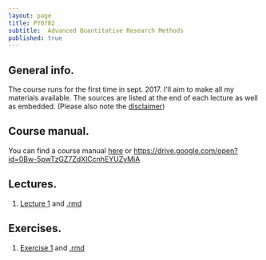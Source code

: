 ```yaml
---
layout: page
title: PY0782
subtitle:  Advanced Quantitative Research Methods 
published: true
---
```


## General info. 

The course runs for the first time in sept. 2017. I'll aim to make all my materials available. The sources are listed at the end of each lecture as well as embedded. (Please also note the [disclaimer](https://sites.google.com/site/thomasvpollet/disclaimer))

## Course manual.

You can find a course manual [here](/PY_0782/outline_statistics_mres.course-11-9web.md) or https://drive.google.com/open?id=0Bw-5pwTzGZ7ZdXlCcnhEYUZyMjA

## Lectures.

1. [Lecture 1](PY_0782/Lecture1.html) and [.rmd](https://drive.google.com/open?id=0Bw-5pwTzGZ7ZazhWQ1kwdko1cXM)


## Exercises.

1. [Exercise 1](PY_0782/Exercise_1.html) and [.rmd](https://drive.google.com/open?id=0Bw-5pwTzGZ7ZM01sYVgyRVZCVU0)


